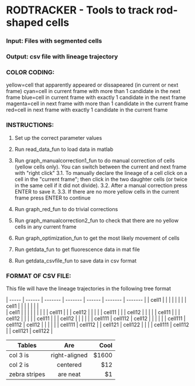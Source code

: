 RODTRACKER - Tools to track rod-shaped cells 
====

### Input: Files with segmented cells

### Output: csv file with lineage trajectory


### COLOR CODING:

yellow=cell that apparently appeared or dissapeared (in current or next frame)
cyan=cell in current frame with more than 1 candidate in the next frame
blue=cell in current frame with exactly 1 candidate in the next frame
magenta=cell in next frame with more than 1 candidate in the current frame
red=cell in next frame with exactly 1 candidate in the current frame


### INSTRUCTIONS:

1. Set up the correct parameter values

2. Run read_data_fun to load data in matlab

3. Run graph_manualcorrection1_fun to do manual correction of cells (yellow cells only). 
You can switch between the current and next frame with "right click"
3.1. To manually declare the lineage of a cell click on a cell in the "current frame"; then click in 
the two daughter cells (or twice in the same cell if it did not divide).
3.2. After a manual correction press ENTER to save it.
3.3. If there are no more yellow cells in the current frame press ENTER to continue

4. Run graph_red_fun to do trivial corrections

5. Run graph_manualcorrection2_fun to check that there are no yellow cells in any current frame

6. Run graph_optimization_fun to get the most likely movement of cells

7. Run getdata_fun to get fluorescence data in mat file

8. Run getdata_csvfile_fun to save data in csv format


### FORMAT OF CSV FILE:

This file will have the lineage trajectories in the following tree format

| ----- | ------ | ------- | ------- | ------ | ------- | ------- | 
| cell1 |        |         |         |        |         |         | 
| cell1 |        |         |         |        |         |         |        
| cell1 |        |         |         |        |         |         |
|       | cell11 |         |         | cell12 |         |         |
|       | cell11 |         |         | cell12 |         |         |
|       | cell11 |         |         | cell12 |         |         |
|       | cell11 |         |         | cell12 |         |         |
|       |        | cell111 | cell112 | cell12 |         |         |
|       |        | cell111 | cell112 | cell12 |         |         |
|       |        | cell111 | cell112 |        | cell121 | cell122 | 
|       |        | cell111 | cell112 |        | cell121 | cell122 | 


| Tables        | Are           | Cool  |
| ------------- |:-------------:| -----:|
| col 3 is      | right-aligned | $1600 |
| col 2 is      | centered      |   $12 |
| zebra stripes | are neat      |    $1 |

